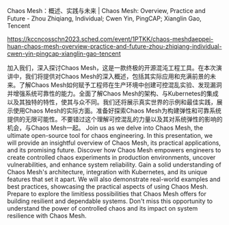 Chaos Mesh：概述、实践与未来 | Chaos Mesh: Overview, Practice and Future - Zhou Zhiqiang, Individual; Cwen Yin, PingCAP; Xianglin Gao, Tencent

https://kccncosschn2023.sched.com/event/1PTKK/chaos-meshdaeppei-huan-chaos-mesh-overview-practice-and-future-zhou-zhiqiang-individual-cwen-yin-pingcap-xianglin-gao-tencent

加入我们，深入探讨Chaos Mesh，这是一款终极的开源混沌工程工具。在本次演讲中，我们将提供对Chaos Mesh的深入概述，包括其实际应用和充满前景的未来。了解Chaos Mesh如何赋予工程师在生产环境中创建可控混乱实验、发现漏洞并增强系统可靠性的能力。全面了解Chaos Mesh的架构、与Kubernetes的集成以及其独特的特性，使其与众不同。我们还将展示真实世界的示例和最佳实践，展示使用Chaos Mesh的实际方面。准备好探索Chaos Mesh为构建弹性和可靠系统提供的无限可能性。不要错过这个理解可控混乱的力量以及其对系统弹性的影响的机会，与Chaos Mesh一起。 
Join us as we delve into Chaos Mesh, the ultimate open-source tool for chaos engineering. In this presentation, we will provide an insightful overview of Chaos Mesh, its practical applications, and its promising future. Discover how Chaos Mesh empowers engineers to create controlled chaos experiments in production environments, uncover vulnerabilities, and enhance system reliability. Gain a solid understanding of Chaos Mesh's architecture, integration with Kubernetes, and its unique features that set it apart. We will also demonstrate real-world examples and best practices, showcasing the practical aspects of using Chaos Mesh. Prepare to explore the limitless possibilities that Chaos Mesh offers for building resilient and dependable systems. Don't miss this opportunity to understand the power of controlled chaos and its impact on system resilience with Chaos Mesh.